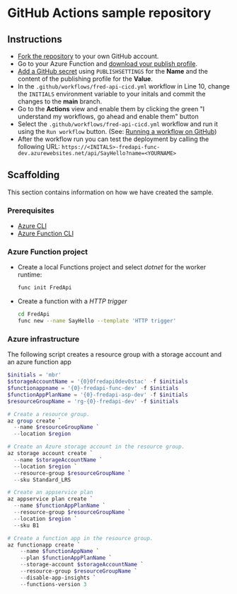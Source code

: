# GitHub Actions sample repository

## Instructions

- [Fork the repository](https://docs.github.com/en/github/getting-started-with-github/fork-a-repo) to your own GitHub account.
- Go to your Azure Function and [download your publish profile](https://docs.microsoft.com/en-us/azure/azure-functions/functions-how-to-github-actions?tabs=dotnet&WT.mc_id=AZ-MVP-5003203#download-your-publish-profile).
- [Add a GitHub secret](https://docs.microsoft.com/en-us/azure/azure-functions/functions-how-to-github-actions?tabs=dotnet&WT.mc_id=AZ-MVP-5003203#add-the-github-secret) using `PUBLISHSETTINGS` for the **Name** and the content of the publishing profile for the **Value**.
- In the `.github/workflows/fred-api-cicd.yml` workflow in Line 10, change the `INITIALS` environment variable to your initals and commit the changes to the **main** branch.
- Go to the **Actions** view and enable them by clicking the green "I understand my workflows, go ahead and enable them" button
- Select the `.github/workflows/fred-api-cicd.yml` workflow and run it using the `Run workflow` button. (See: [Running a workflow on GitHub](https://docs.github.com/en/actions/managing-workflow-runs/manually-running-a-workflow#running-a-workflow-on-github))
- After the workflow run you can test the deployment by calling the following URL: `https://<INITALS>-fredapi-func-dev.azurewebsites.net/api/SayHello?name=<YOURNAME>`

## Scaffolding

This section contains information on how we have created the sample.

### Prerequisites

- [Azure CLI](https://docs.microsoft.com/de-de/cli/azure/install-azure-cli?WT.mc_id=AZ-MVP-5003203)
- [Azure Function CLI](https://docs.microsoft.com/en-us/azure/azure-functions/functions-run-local?tabs=linux%2Ccsharp%2Cbash&WT.mc_id=AZ-MVP-5003203#install-the-azure-functions-core-tools)

### Azure Function project

- Create a local Functions project and select _dotnet_ for the worker runtime:

  ```bash
  func init FredApi
  ```

- Create a function with a _HTTP trigger_

  ```bash
  cd FredApi
  func new --name SayHello --template 'HTTP trigger'
  ```

### Azure infrastructure

The following script creates a resource group with a storage account and an azure function app

```powershell
$initials = 'mbr'
$storageAccountName = '{0}0fredapi0dev0stac' -f $initials
$functionappname = '{0}-fredapi-func-dev' -f $initials
$functionAppPlanName = '{0}-fredapi-asp-dev' -f $initials
$resourceGroupName = 'rg-{0}-fredapi-dev' -f $initials

# Create a resource group.
az group create `
  --name $resourceGroupName `
  --location $region

# Create an Azure storage account in the resource group.
az storage account create `
  --name $storageAccountName `
  --location $region `
  --resource-group $resourceGroupName `
  --sku Standard_LRS

# Create an appservice plan
az appservice plan create `
  --name $functionAppPlanName `
  --resource-group $resourceGroupName `
  --location $region `
  --sku B1

# Create a function app in the resource group.
az functionapp create `
    --name $functionAppName `
    --plan $functionAppPlanName `
    --storage-account $storageAccountName `
    --resource-group $resourceGroupName `
    --disable-app-insights `
    --functions-version 3
```

